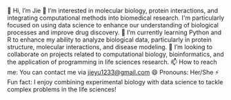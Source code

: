 👋 Hi, I’m Jie
👀 I’m interested in molecular biology, protein interactions, and integrating computational methods into biomedical research. I'm particularly focused on using data science to enhance our understanding of biological processes and improve drug discovery.
🌱 I’m currently learning Python and R to enhance my ability to analyze biological data, particularly in protein structure, molecular interactions, and disease modeling.
💞️ I’m looking to collaborate on projects related to computational biology, bioinformatics, and the application of programming in life sciences research.
📫 How to reach me: You can contact me via jieyu1233@gmail.com
😄 Pronouns: Her/She
⚡ Fun fact: I enjoy combining experimental biology with data science to tackle complex problems in the life sciences!

